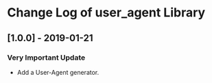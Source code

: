 # Change Log of user_agent Library

## [1.0.0] - 2019-01-21
### Very Important Update
- Add a User-Agent generator.
